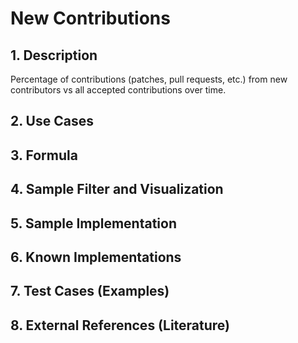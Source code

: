 # New Contributions

## 1. Description
Percentage of contributions (patches, pull requests, etc.) from new contributors vs all accepted contributions over time.

## 2. Use Cases

## 3. Formula

## 4. Sample Filter and Visualization

## 5. Sample Implementation

## 6. Known Implementations

## 7. Test Cases (Examples)

## 8. External References (Literature)
